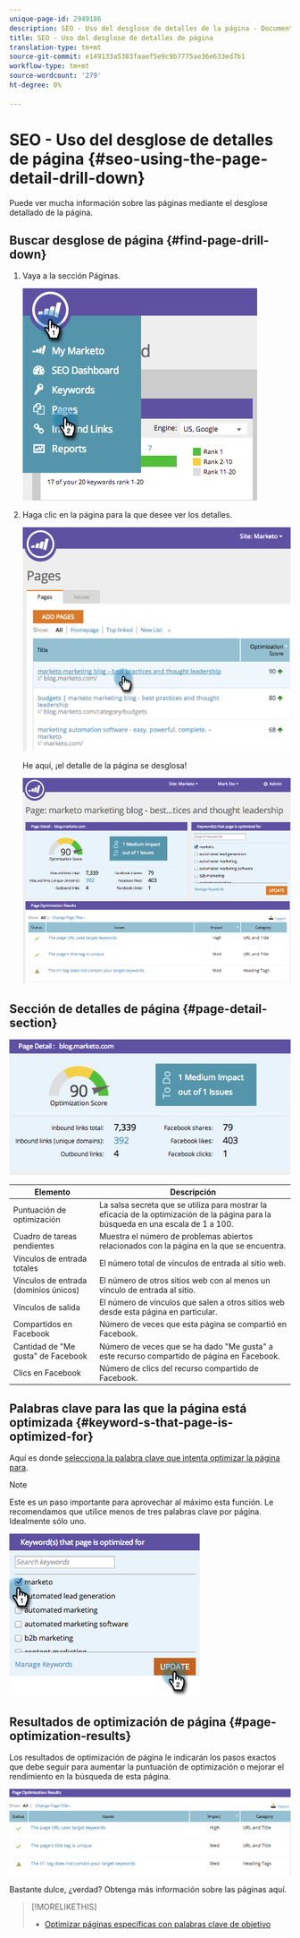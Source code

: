 ```yaml
---
unique-page-id: 2949186
description: SEO - Uso del desglose de detalles de la página - Documentos de marketing - Documentación del producto
title: SEO - Uso del desglose de detalles de página
translation-type: tm+mt
source-git-commit: e149133a5383faaef5e9c9b7775ae36e633ed7b1
workflow-type: tm+mt
source-wordcount: '279'
ht-degree: 0%

---
```



# SEO - Uso del desglose de detalles de página {#seo-using-the-page-detail-drill-down}

Puede ver mucha información sobre las páginas mediante el desglose detallado de la página.

## Buscar desglose de página {#find-page-drill-down}

1. Vaya a la sección Páginas.

   ![](assets/image2014-9-17-21-3a54-3a53.png)

1. Haga clic en la página para la que desee ver los detalles.

   ![](assets/image2014-9-17-21-3a54-3a58.png)

   He aquí, ¡el detalle de la página se desglosa!

   ![](assets/image2014-9-17-21-3a55-3a2.png)

## Sección de detalles de página {#page-detail-section}

![](assets/image2014-9-17-21-3a55-3a46.png)

| Elemento | Descripción |
|---|---|
| Puntuación de optimización | La salsa secreta que se utiliza para mostrar la eficacia de la optimización de la página para la búsqueda en una escala de 1 a 100. |
| Cuadro de tareas pendientes | Muestra el número de problemas abiertos relacionados con la página en la que se encuentra. |
| Vínculos de entrada totales | El número total de vínculos de entrada al sitio web. |
| Vínculos de entrada (dominios únicos) | El número de otros sitios web con al menos un vínculo de entrada al sitio. |
| Vínculos de salida | El número de vínculos que salen a otros sitios web desde esta página en particular. |
| Compartidos en Facebook | Número de veces que esta página se compartió en Facebook. |
| Cantidad de &quot;Me gusta&quot; de Facebook | Número de veces que se ha dado &quot;Me gusta&quot; a este recurso compartido de página en Facebook. |
| Clics en Facebook | Número de clics del recurso compartido de Facebook. |

## Palabras clave para las que la página está optimizada {#keyword-s-that-page-is-optimized-for}

Aquí es donde [selecciona la palabra clave que intenta optimizar la página para](../../../../product-docs/additional-apps/seo/keywords/seo-optimize-specific-pages-with-targeted-keywords.md).

>[!NOTE]
>
>Este es un paso importante para aprovechar al máximo esta función. Le recomendamos que utilice menos de tres palabras clave por página. Idealmente sólo uno.

![](assets/image2014-9-17-21-3a56-3a35.png)

## Resultados de optimización de página {#page-optimization-results}

Los resultados de optimización de página le indicarán los pasos exactos que debe seguir para aumentar la puntuación de optimización o mejorar el rendimiento en la búsqueda de esta página.

![](assets/image2014-9-17-21-3a56-3a41.png)

Bastante dulce, ¿verdad? Obtenga más información sobre las páginas aquí.

>[!MORELIKETHIS]
>
>* [Optimizar páginas específicas con palabras clave de objetivo](../../../../product-docs/additional-apps/seo/keywords/seo-optimize-specific-pages-with-targeted-keywords.md)

>



